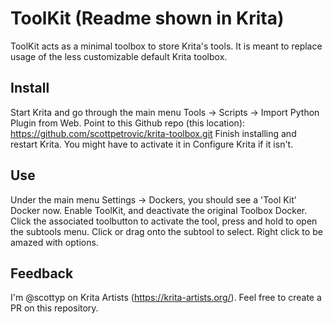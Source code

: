 # ToolKit (Readme shown in Krita)
ToolKit acts as a minimal toolbox to store Krita's tools. It is meant to replace usage of the less customizable default Krita toolbox.

## Install 
Start Krita and go through the main menu Tools -> Scripts -> Import Python Plugin from Web.
Point to this Github repo (this location): https://github.com/scottpetrovic/krita-toolbox.git
Finish installing and restart Krita. You might have to activate it in Configure Krita if it isn't.

## Use
Under the main menu Settings -> Dockers, you should see a 'Tool Kit' Docker now.
Enable ToolKit, and deactivate the original Toolbox Docker.
Click the associated toolbutton to activate the tool, press and hold to open the subtools menu.
Click or drag onto the subtool to select.
Right click to be amazed with options.

## Feedback
I'm @scottyp on Krita Artists (https://krita-artists.org/). Feel free to create a PR on this repository.
